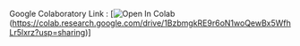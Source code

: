 Google Colaboratory Link : [![Open In Colab](https://colab.research.google.com/assets/colab-badge.svg)(https://colab.research.google.com/drive/1BzbmgkRE9r6oN1woQewBx5WfhLr5lxrz?usp=sharing)]
